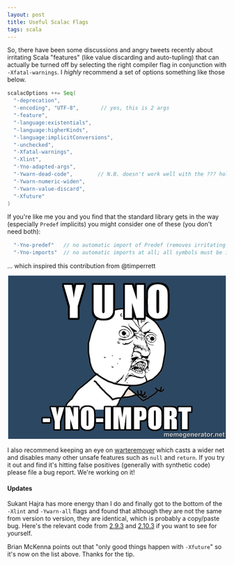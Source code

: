 ```yaml
---
layout: post
title: Useful Scalac Flags
tags: scala
---
```


So, there have been some discussions and angry tweets recently about irritating Scala "features" (like value discarding and auto-tupling) that can actually be turned off by selecting the right compiler flag in conjunction with `-Xfatal-warnings`. I *highly* recommend a set of options something like those below.

```scala
scalacOptions ++= Seq(
  "-deprecation",           
  "-encoding", "UTF-8",       // yes, this is 2 args
  "-feature",                
  "-language:existentials",
  "-language:higherKinds",
  "-language:implicitConversions",
  "-unchecked",
  "-Xfatal-warnings",       
  "-Xlint",
  "-Yno-adapted-args",       
  "-Ywarn-dead-code",        // N.B. doesn't work well with the ??? hole
  "-Ywarn-numeric-widen",   
  "-Ywarn-value-discard",
  "-Xfuture"     
)
```

If you're like me you and you find that the standard library gets in the way (especially `Predef` implicits) you might consider one of these (you don't need both):

```scala
  "-Yno-predef"   // no automatic import of Predef (removes irritating implicits)
  "-Yno-imports"  // no automatic imports at all; all symbols must be imported explicitly
```

... which inspired this contribution from @timperrett

<center><img src="/assets/yuno.jpg"></center>

I also recommend keeping an eye on [warteremover](https://github.com/puffnfresh/wartremover) which casts a wider net and disables many other unsafe features such as `null` and `return`. If you try it out and find it's hitting false positives (generally with synthetic code) please file a bug report. We're working on it!

#### Updates

Sukant Hajra has more energy than I do and finally got to the bottom of the `-Xlint` and `-Ywarn-all` flags and found that although they are not the same from version to version, they are identical, which is probably a copy/paste bug. Here's the relevant code from [2.9.3](https://github.com/scala/scala/blob/v2.9.3/src/compiler/scala/tools/nsc/settings/Warnings.scala#L22-L46) and [2.10.3](https://github.com/scala/scala/blob/v2.10.3/src/compiler/scala/tools/nsc/settings/Warnings.scala#L18-L44) if you want to see for yourself. 

Brian McKenna points out that "only good things happen with `-Xfuture`" so it's now on the list above. Thanks for the tip.

